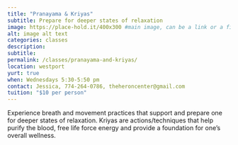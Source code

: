 ```yaml
---
title: "Pranayama & Kriyas"
subtitle: Prepare for deeper states of relaxation
image: https://place-hold.it/400x300 #main image, can be a link or a file in assets/img/portfolio
alt: image alt text
categories: classes
description:
subtitle:
permalink: /classes/pranayama-and-kriyas/
location: westport
yurt: true
when: Wednesdays 5:30-5:50 pm
contact: Jessica, 774-264-0786, theheroncenter@gmail.com
tuition: "$10 per person"
---
```


Experience breath and movement practices that support and prepare one for deeper states of relaxation. Kriyas are actions/techniques that help purify the blood, free life force energy and provide a foundation for one’s overall wellness. 
